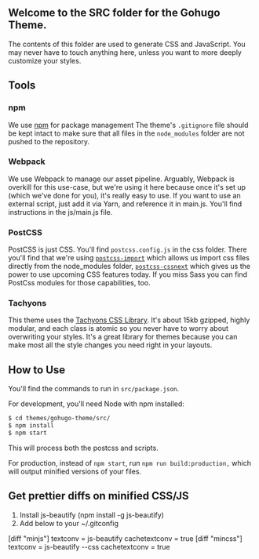 ## Welcome to the SRC folder for the Gohugo Theme.

The contents of this folder are used to generate CSS and JavaScript. You may never have to touch anything here, unless you want to more deeply customize your styles.

## Tools

### npm

We use [npm](https://www.npmjs.com/) for package management The theme's `.gitignore` file should be kept intact to make sure that all files in the `node_modules` folder are not pushed to the repository.

### Webpack

We use Webpack to manage our asset pipeline. Arguably, Webpack is overkill for this use-case, but we're using it here because once it's set up (which we've done for you), it's really easy to use. If you want to use an external script, just add it via Yarn, and reference it in main.js. You'll find instructions in the js/main.js file.

### PostCSS

PostCSS is just CSS. You'll find `postcss.config.js` in the css folder. There you'll find that we're using [`postcss-import`](https://github.com/postcss/postcss-import) which allows us import css files directly from the node_modules folder, [`postcss-cssnext`](http://cssnext.io/features/) which gives us the power to use upcoming CSS features today. If you miss Sass you can find PostCss modules for those capabilities, too.

### Tachyons

This theme uses the [Tachyons CSS Library](http://tachyons.io/). It's about 15kb gzipped, highly modular, and each class is atomic so you never have to worry about overwriting your styles. It's a great library for themes because you can make most all the style changes you need right in your layouts.

## How to Use

You'll find the commands to run in `src/package.json`.

For development, you'll need Node with npm installed:

```bash
$ cd themes/gohugo-theme/src/
$ npm install
$ npm start
```

This will process both the postcss and scripts.

For production, instead of `npm start`, run `npm run build:production,` which will output minified versions of your files.


## Get prettier diffs on minified CSS/JS

1. Install js-beautify (npm install -g js-beautify)
2. Add below to your ~/.gitconfig

[diff "minjs"]
	textconv = js-beautify
	cachetextconv = true
[diff "mincss"]
	textconv = js-beautify --css
	cachetextconv = true
